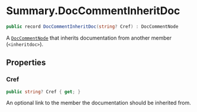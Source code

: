 # Summary.DocCommentInheritDoc
```cs
public record DocCommentInheritDoc(string? Cref) : DocCommentNode
```

A [`DocCommentNode`](./DocCommentNode.md) that inherits documentation from another member
(`<inheritdoc>`).

## Properties
### Cref
```cs
public string? Cref { get; }
```

An optional link to the member the documentation should be inherited from.

